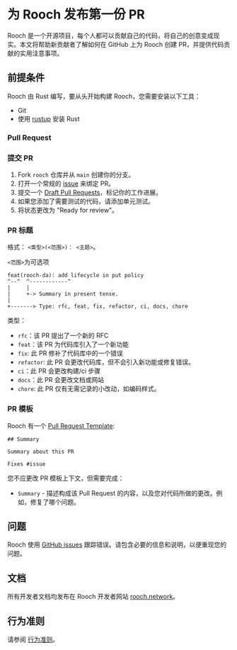 # 为 Rooch 发布第一份 PR

Rooch 是一个开源项目，每个人都可以贡献自己的代码，将自己的创意变成现实。本文将帮助新贡献者了解如何在 GitHub 上为 Rooch 创建 PR，并提供代码贡献的实用注意事项。

## 前提条件

Rooch 由 Rust 编写，要从头开始构建 Rooch，您需要安装以下工具：

* Git
* 使用 [rustup](https://rustup.rs/) 安装 Rust

### Pull Request

### 提交 PR

1. Fork `rooch` 仓库并从 `main` 创建你的分支。
2. 打开一个常规的 [issue](https://github.com/rooch-network/rooch/issues/new) 来绑定 PR。
3. 提交一个 [Draft Pull Requests](https://github.blog/2019-02-14-introducing-draft-pull-requests/)，标记你的工作进展。
4. 如果您添加了需要测试的代码，请添加单元测试。
5. 将状态更改为 "Ready for review"。

### PR 标题

格式： `<类型>(<范围>)： <主题>`。

`<范围>`为可选项

```
feat(rooch-da): add lifecycle in put policy
^--^  ^------------^
|     |
|     +-> Summary in present tense.
|
+-------> Type: rfc, feat, fix, refactor, ci, docs, chore
```

类型：

* `rfc`：该 PR 提出了一个新的 RFC
* `feat`：该 PR 为代码库引入了一个新功能
* `fix`: 此 PR 修补了代码库中的一个错误
* `refactor`: 此 PR 会更改代码库，但不会引入新功能或修复错误。
* `ci`：此 PR 会更改构建/ci 步骤
* `docs`：此 PR 会更改文档或网站
* `chore`: 此 PR 仅有无需记录的小改动，如编码样式。

### PR 模板

Rooch 有一个 [Pull Request Template](.github/PULL_REQUEST_TEMPLATE.md):

```
## Summary

Summary about this PR

Fixes #issue
```

您不应更改 PR 模板上下文，但需要完成：

* `Summary` - 描述构成该 Pull Request 的内容，以及您对代码所做的更改。例如，修复了哪个问题。

## 问题

Rooch 使用 [GitHub issues](https://github.com/rooch-network/rooch/issues) 跟踪错误。请包含必要的信息和说明，以便重现您的问题。

## 文档

所有开发者文档均发布在 Rooch 开发者网站 [rooch.network](https://rooch.network/learn/introduction)。

## 行为准则

请参阅 [行为准则](CODE_OF_CONDUCT.md)。
